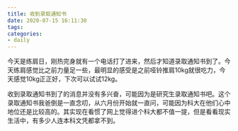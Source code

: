 ```yaml
---
title: 收到录取通知书
date: 2020-07-15 16:11:30
tags:
categories:
- daily
---
```


今天是练肩日，刚热完身就有一个电话打了进来，然后才知道录取通知书到了。今天练肩感觉比之前力量足一些，最明显的感受是之前哑铃推肩10kg就很吃力，今天感觉10kg正正好，下次可以试试12kg。

收到录取通知书到了的消息并没有多兴奋，可能因为是研究生录取通知书吧。这个录取通知书我爸倒是一直念叨，从六月份开始就一直问，可能因为科大在他们心中地位还是比较高的。其实现在看惯了网上觉得进个科大都不值一提，但是看看现实生活中，有多少人连本科文凭都拿不到。
